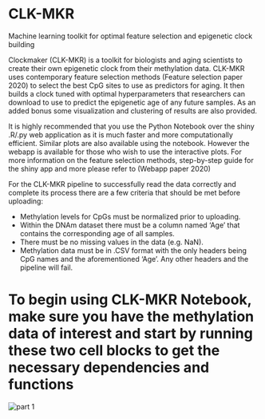 # CLK-MKR
Machine learning toolkit for optimal feature selection and epigenetic clock building 

Clockmaker (CLK-MKR) is a toolkit for biologists and aging scientists to create their own epigenetic clock from their methylation data.
CLK-MKR uses contemporary feature selection methods (Feature selection paper 2020) to select the best CpG sites to use as predictors for aging. 
It then builds a clock tuned with optimal hyperparameters that researchers can download to use to predict the epigenetic age of any future samples.
As an added bonus some visualization and clustering of results are also provided.

It is highly recommended that you use the Python Notebook over the shiny .R/.py web application as it is much faster and more computationally efficient. Similar plots are also available using the notebook. However the webapp is available for those who wish to use the interactive plots. 
For more information on the feature selection methods, step-by-step guide for the shiny app and more please refer to (Webapp paper 2020)

For the CLK-MKR pipeline to successfully read the data correctly and complete its process there are a few criteria that should be met before uploading:
- Methylation levels for CpGs must be normalized prior to uploading.
- Within the DNAm dataset there must be a column named ‘Age’ that contains the corresponding age of  all samples.
- There must be no missing values in the data (e.g. NaN).
- Methylation data must be in .CSV format with the only headers being CpG names and the aforementioned ‘Age’. Any other headers and the pipeline will fail.

# To begin using CLK-MKR Notebook, make sure you have the methylation data of interest and start by running these two cell blocks to get the necessary dependencies and functions

![part 1](https://user-images.githubusercontent.com/25240354/100318143-d8f21400-2fbd-11eb-948e-fc1bd4c0c9de.png)
